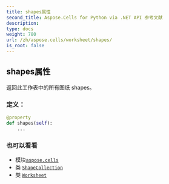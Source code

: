 ```yaml
---
title: shapes属性
second_title: Aspose.Cells for Python via .NET API 参考文献
description:
type: docs
weight: 780
url: /zh/aspose.cells/worksheet/shapes/
is_root: false
---
```

## shapes属性

返回此工作表中的所有图纸 shapes。
### 定义：
```python
@property
def shapes(self):
    ...
```

### 也可以看看
* 模块[`aspose.cells`](../../)
* 类 [`ShapeCollection`](/cells/python-net/zh/aspose.cells.drawing/shapecollection)
* 类 [`Worksheet`](/cells/python-net/zh/aspose.cells/worksheet)
